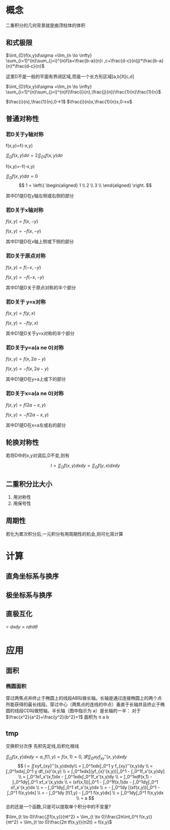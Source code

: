 # 概念
二重积分的几何背景就是曲顶柱体的体积
## 和式极限
$\iint_{D}f(x,y)d\sigma =\lim_{n \to \infty} \sum_{i=1}^{n}\sum_{j=i}^{n}f(a+\frac{b-a}{n}i ,c+\frac{d-c}{n}j)*\frac{b-a}{n}*\frac{d-c}{n}$ 

这里D不是一般的平面有界闭区域,而是一个长方形区域[a,b]X[c,d]

$\iint_{D}f(x,y)d\sigma =\lim_{n \to \infty} \sum_{i=1}^{n}\sum_{j=i}^{n}f(\frac{i}{n},\frac{j}{n})\frac{1}{n}\frac{1}{n}$

$\frac{i}{n},\frac{1}{n},0->1$
$\frac{i}{n}x,\frac{1}{n}x,0->x$

## 普通对称性

### 若D关于y轴对称

f(x,y)=f(-x,y)

$\iint_{D}f(x,y)d\sigma =2\iint_{D1}f(x,y)d\sigma$



f(x,y)=-f(-x,y)

$\iint_{D}f(x,y)d\sigma=0$
$$
1 = \left\{ 
\begin{aligned}
1 \\
2 \\
3 \\
\end{aligned}
\right.
$$


其中D1是D在y轴左侧或右侧的部分

### 若D关于x轴对称

$f(x,y)=f(x,-y)$

$f(x,y)=-f(x,-y)$

其中D1是D在x轴上侧或下侧的部分

### 若D关于原点对称

$f(x,y)=f(-x,-y)$

$f(x,y)=-f(-x,-y)$

其中D1是D关于原点对称的半个部分

### 若D关于 y=x对称

$f(x,y)=f(y,x)$

$f(x,y)=-f(y,x)$

其中D1是D关于y=x对称的半个部分

### 若D关于y=a(a ne 0)对称

$f(x,y)=f(x,2a-y)$

$f(x,y)=-f(x,2a-y)$

其中D1是D在y=a上或下的部分

### 若D关于x=a(a ne 0)对称

$f(x,y)=f(2a-x,y)$

$f(x,y)=-f(2a-x,y)$

其中D1是D在x=a左或右的部分

## 轮换对称性

若将D中的x,y对调后,D不变,则有

$$I=\iint_{D}f(x,y)dxdy=\iint_{D}f(y,x)dxdy$$

## 二重积分比大小

1. 用对称性
2. 用保号性

## 周期性

若化为累次积分后,一元积分有用周期性的机会,则可化简计算

# 计算

## 直角坐标系与换序


## 极坐标系与换序

## 直极互化

:star:
$dxdy = rdrdθ$ 


# 应用

## 面积
### 椭圆面积
穿过两焦点并终止于椭圆上的线段AB叫做长轴。长轴是通过连接椭圆上的两个点所能获得的最长线段。穿过中心（两焦点的连线的中点）垂直于长轴并且终止于椭圆的线段CD叫做短轴。半长轴（图中指示为 a）是长轴的一半：
对于 $\frac{x^2}{a^2}+\frac{y^2}{b^2}=1$
面积为 π a b



## tmp
交换积分次序
先积先定线,后积化根线



$∬_Df(x,y)dxdy = a,f(1,y)=f(x,1)=0,求∬_Dxyf_{xy}''(x,y)dxdy$
$$
I = ∬xyf_{xy}''(x,y)dxdy\\
= ∫_0^1xdx∫_0^1 y f_{xy}''(x,y)dy \\ 
= ∫_0^1xdx∫_0^1 y df_{x}'(x,y) \\ 
= ∫_0^1xdx[(yf_{x}'(x,y))|_0^1 - ∫_0^1f_x'(x,y)dy] \\ 
= ∫_0^1xf_x'(x,1)dx  -  ∫_0^1xdx∫_0^1f_x'(x,y)dy \\ 
= ∫_0^1xdf(x,1)  -  ∫_0^1dy∫_0^1 xf_x'(x,y)dx \\ 
= (xf(x,1))|_0^1 - ∫_0^1f(x,1)dx  -  ∫_0^1dy∫_0^1 xf_x'(x,y)dx \\ 
= -  ∫_0^1dy∫_0^1 xf_x'(x,y)dx \\ 
= -  ∫_0^1dy [(xf(x,y))|_0^1 - ∫_0^1 f(x,y)dx]   \\ 
= -  ∫_0^1dy [f(1,y) - ∫_0^1 f(x,y)dx]   \\ 
= ∫_0^1dy∫_0^1 f(x,y)dx   \\ 
= a
$$
总的还是一个函数,只是可以提取单个积分中的不变量?

$\lim_{t \to 0}\frac{∬f(x,y)}{πt^2} = \lim_{t \to 0}\frac{2π\int_0^t f(x,y)}{πt^2} = \lim_{t \to 0}\frac{2π tf(x,y)}{π2t} = f(x,y)$